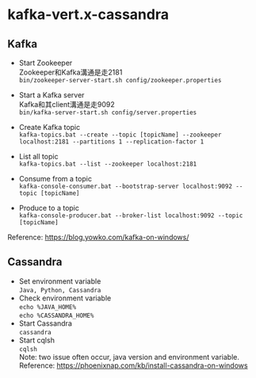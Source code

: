 # kafka-vert.x-cassandra
## Kafka
* Start Zookeeper  
Zookeeper和Kafka溝通是走2181  
`bin/zookeeper-server-start.sh config/zookeeper.properties`  

* Start a Kafka server  
Kafka和其client溝通是走9092  
`bin/kafka-server-start.sh config/server.properties`  

* Create Kafka topic  
`kafka-topics.bat --create --topic [topicName] --zookeeper localhost:2181
--partitions 1 --replication-factor 1`

* List all topic  
`kafka-topics.bat --list --zookeeper localhost:2181`

* Consume from a topic  
`kafka-console-consumer.bat --bootstrap-server localhost:9092 --topic [topicName]`

* Produce to a topic  
`kafka-console-producer.bat --broker-list localhost:9092 --topic [topicName]`

Reference: https://blog.yowko.com/kafka-on-windows/

## Cassandra
* Set environment variable  
`Java, Python, Cassandra`
* Check environment variable  
`echo %JAVA_HOME%`  
`echo %CASSANDRA_HOME%`
* Start Cassandra  
`cassandra`
* Start cqlsh  
`cqlsh`  
Note: two issue often occur, java version and environment variable.  
Reference: https://phoenixnap.com/kb/install-cassandra-on-windows
